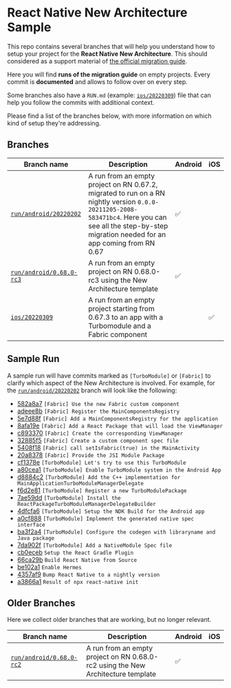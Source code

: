 # React Native New Architecture Sample

This repo contains several branches that will help you understand how to setup your project for the **React Native New Architecture**. This should considered as a support material of [the official migration guide](https://reactnative.dev/docs/next/new-architecture-intro).

Here you will find **runs of the migration guide** on empty projects. Every commit is **documented** and allows to follow over on every step.

Some branches also have a `RUN.md` (example: [`ios/20220309`](https://github.com/cortinico/RNNewArchitectureApp/blob/ios/20220309/RUN.md)) file that can help you follow the commits with additional context.

Please find a list of the branches below, with more information on which kind of setup they're addressing.

## Branches

| Branch name | Description | Android | iOS |
| --- | --- | --- | --- |
| [`run/android/20220202`](https://github.com/cortinico/RNNewArchitectureApp/commits/run/android/20220202) | A run from an empty project on RN 0.67.2, migrated to run on a RN nightly version `0.0.0-20211205-2008-583471bc4`. Here you can see all the step-by-step migration needed for an app coming from RN 0.67 | ✅ | |
| [`run/android/0.68.0-rc3`](https://github.com/cortinico/RNNewArchitectureApp/commits/run/android/0.68.0-rc3) | A run from an empty project on RN 0.68.0-rc3 using the New Architecture template | ✅ | |
| [`ios/20220309`](https://github.com/cortinico/RNNewArchitectureApp/commits/ios/20220309) | A run from an empty project starting from 0.67.3 to an app with a Turbomodule and a Fabric component | | ✅ |

## Sample Run

A sample run will have commits marked as `[TurboModule]` or `[Fabric]` to clarify which aspect of the New Architecture is involved.
For example, for the [`run/android/20220202`](https://github.com/cortinico/RNNewArchitectureApp/commits/run/android/20220202) branch will look like the following:

* [582a8a7](https://github.com/cortinico/RNNewArchitectureApp/commit/582a8a7) `[Fabric] Use the new Fabric custom component`
* [adeee8b](https://github.com/cortinico/RNNewArchitectureApp/commit/adeee8b) `[Fabric] Register the MainComponentsRegistry`
* [5e7d88f](https://github.com/cortinico/RNNewArchitectureApp/commit/5e7d88f) `[Fabric] Add a MainComponentsRegistry for the application`
* [8afa19e](https://github.com/cortinico/RNNewArchitectureApp/commit/8afa19e) `[Fabric] Add a React Package that will load the ViewManager`
* [c893370](https://github.com/cortinico/RNNewArchitectureApp/commit/c893370) `[Fabric] Create the corresponding ViewManager`
* [32885f5](https://github.com/cortinico/RNNewArchitectureApp/commit/32885f5) `[Fabric] Create a custom component spec file`
* [5408f18](https://github.com/cortinico/RNNewArchitectureApp/commit/5408f18) `[Fabric] call setIsFabric(true) in the MainActivity`
* [20a8378](https://github.com/cortinico/RNNewArchitectureApp/commit/20a8378) `[Fabric] Provide the JSI Module Package`
* [cf1378e](https://github.com/cortinico/RNNewArchitectureApp/commit/cf1378e) `[TurboModule] Let's try to use this TurboModule`
* [a80cea1](https://github.com/cortinico/RNNewArchitectureApp/commit/a80cea1) `[TurboModule] Enable TurboModule system in the Android App`
* [d8884c2](https://github.com/cortinico/RNNewArchitectureApp/commit/d8884c2) `[TurboModule] Add the C++ implementation for MainApplicationTurboModuleManagerDelegate`
* [f6d2e81](https://github.com/cortinico/RNNewArchitectureApp/commit/f6d2e81) `[TurboModule] Register a new TurboModulePackage`
* [7ae59dd](https://github.com/cortinico/RNNewArchitectureApp/commit/7ae59dd) `[TurboModule] Install the ReactPackageTurboModuleManagerDelegateBuilder`
* [4dfcfa6](https://github.com/cortinico/RNNewArchitectureApp/commit/4dfcfa6) `[TurboModule] Setup the NDK Build for the Android app`
* [a0cf888](https://github.com/cortinico/RNNewArchitectureApp/commit/a0cf888) `[TurboModule] Implement the generated native spec interface`
* [ba3f2a4](https://github.com/cortinico/RNNewArchitectureApp/commit/ba3f2a4) `[TurboModule] Configure the codegen with libraryname and Java package`
* [7da902f](https://github.com/cortinico/RNNewArchitectureApp/commit/7da902f) `[TurboModule] Add a NativeModule Spec file`
* [cb0eceb](https://github.com/cortinico/RNNewArchitectureApp/commit/cb0eceb) `Setup the React Gradle Plugin`
* [66ca29b](https://github.com/cortinico/RNNewArchitectureApp/commit/66ca29b) `Build React Native from Source`
* [be102a1](https://github.com/cortinico/RNNewArchitectureApp/commit/be102a1) `Enable Hermes`
* [4357af9](https://github.com/cortinico/RNNewArchitectureApp/commit/4357af9) `Bump React Native to a nightly version`
* [a3866a1](https://github.com/cortinico/RNNewArchitectureApp/commit/a3866a1) `Result of npx react-native init`

## Older Branches

Here we collect older branches that are working, but no longer relevant.

| Branch name | Description | Android | iOS |
| --- | --- | --- | --- |
| [`run/android/0.68.0-rc2`](https://github.com/cortinico/RNNewArchitectureApp/commits/run/android/0.68.0-rc2) | A run from an empty project on RN 0.68.0-rc2 using the New Architecture template | ✅ | |
